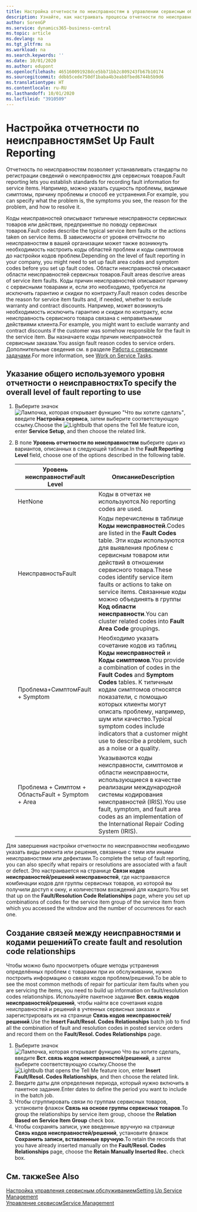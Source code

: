 ```yaml
---
title: Настройка отчетности по неисправностям в управлении сервисным обслуживанием | Документация Майкрософт
description: Узнайте, как настраивать процессы отчетности по неисправностям.
author: SorenGP
ms.service: dynamics365-business-central
ms.topic: article
ms.devlang: na
ms.tgt_pltfrm: na
ms.workload: na
ms.search.keywords: ''
ms.date: 10/01/2020
ms.author: edupont
ms.openlocfilehash: 465160091928dce5bb71bb2c809243fb67b10174
ms.sourcegitcommit: ddbb5cede750df1baba4b3eab8fbed6744b5b9d6
ms.translationtype: HT
ms.contentlocale: ru-RU
ms.lasthandoff: 10/01/2020
ms.locfileid: "3910509"
---
```

# <a name="set-up-fault-reporting"></a><span data-ttu-id="d8d38-103">Настройка отчетности по неисправностям</span><span class="sxs-lookup"><span data-stu-id="d8d38-103">Set Up Fault Reporting</span></span>
<span data-ttu-id="d8d38-104">Отчетность по неисправностям позволяет устанавливать стандарты по регистрации сведений о неисправностях для сервисных товаров.</span><span class="sxs-lookup"><span data-stu-id="d8d38-104">Fault reporting lets you establish standards for recording fault information for service items.</span></span> <span data-ttu-id="d8d38-105">Например, можно указать сущность проблемы, видимые симптомы, причину проблемы и способ ее устранения.</span><span class="sxs-lookup"><span data-stu-id="d8d38-105">For example, you can specify what the problem is, the symptoms you see, the reason for the problem, and how to resolve it.</span></span>  

<span data-ttu-id="d8d38-106">Коды неисправностей описывают типичные неисправности сервисных товаров или действия, предпринятые по поводу сервисных товаров.</span><span class="sxs-lookup"><span data-stu-id="d8d38-106">Fault codes describe the typical service item faults or the actions taken on service items.</span></span> <span data-ttu-id="d8d38-107">В зависимости от уровня отчётности по неисправностям в вашей организации может также возникнуть необходимость настроить коды областей проблем и коды симптомов до настройки кодов проблем.</span><span class="sxs-lookup"><span data-stu-id="d8d38-107">Depending on the level of fault reporting in your company, you might need to set up fault area codes and symptom codes before you set up fault codes.</span></span> <span data-ttu-id="d8d38-108">Области неисправностей описывают области неисправностей сервисных товаров.</span><span class="sxs-lookup"><span data-stu-id="d8d38-108">Fault areas descrive areas of service item faults.</span></span> <span data-ttu-id="d8d38-109">Коды причин неисправностей описывают причину с сервисными товарами и, если это необходимо, требуется ли исключить гарантию и скидки по контракту.</span><span class="sxs-lookup"><span data-stu-id="d8d38-109">Fault reason codes describe the reason for service item faults and, if needed, whether to exclude warranty and contract discounts.</span></span> <span data-ttu-id="d8d38-110">Например, может возникнуть необходимость исключить гарантию и скидки по контракту, если неисправность сервисного товара связана с неправильными действиями клиента.</span><span class="sxs-lookup"><span data-stu-id="d8d38-110">For example, you might want to exclude warranty and contract discounts if the customer was somehow responsible for the fault in the service item.</span></span> <span data-ttu-id="d8d38-111">Вы назначаете коды причин неисправностей сервисным заказам.</span><span class="sxs-lookup"><span data-stu-id="d8d38-111">You assign fault reason codes to service orders.</span></span> <span data-ttu-id="d8d38-112">Дополнительные сведения см. в разделе [Работа с сервисными задачами](service-how-to-work-on-service-tasks.md).</span><span class="sxs-lookup"><span data-stu-id="d8d38-112">For more information, see [Work on Service Tasks](service-how-to-work-on-service-tasks.md).</span></span>  

## <a name="to-specify-the-overall-level-of-fault-reporting-to-use"></a><span data-ttu-id="d8d38-113">Указание общего используемого уровня отчетности о неисправностях</span><span class="sxs-lookup"><span data-stu-id="d8d38-113">To specify the overall level of fault reporting to use</span></span>
1. <span data-ttu-id="d8d38-114">Выберите значок ![Лампочка, которая открывает функцию "Что вы хотите сделать"](media/ui-search/search_small.png "Что вы хотите сделать"), введите **Настройка сервиса**, затем выберите соответствующую ссылку.</span><span class="sxs-lookup"><span data-stu-id="d8d38-114">Choose the ![Lightbulb that opens the Tell Me feature](media/ui-search/search_small.png "Tell me what you want to do") icon, enter **Service Setup**, and then choose the related link.</span></span>
2. <span data-ttu-id="d8d38-115">В поле **Уровень отчетности по неисправностям** выберите один из вариантов, описанных в следующей таблице.</span><span class="sxs-lookup"><span data-stu-id="d8d38-115">In the **Fault Reporting Level** field, choose one of the options described in the following table.</span></span>  

    |<span data-ttu-id="d8d38-116">**Уровень неисправности**</span><span class="sxs-lookup"><span data-stu-id="d8d38-116">**Fault Level**</span></span>|<span data-ttu-id="d8d38-117">**Описание**</span><span class="sxs-lookup"><span data-stu-id="d8d38-117">**Description**</span></span>|  
    |------------|-------------|  
    |<span data-ttu-id="d8d38-118">Нет</span><span class="sxs-lookup"><span data-stu-id="d8d38-118">None</span></span> | <span data-ttu-id="d8d38-119">Коды в отчетах не используются.</span><span class="sxs-lookup"><span data-stu-id="d8d38-119">No reporting codes are used.</span></span>|  
    |<span data-ttu-id="d8d38-120">Неисправность</span><span class="sxs-lookup"><span data-stu-id="d8d38-120">Fault</span></span> | <span data-ttu-id="d8d38-121">Коды перечислены в таблице **Коды неисправностей**.</span><span class="sxs-lookup"><span data-stu-id="d8d38-121">Codes are listed in the **Fault Codes** table.</span></span> <span data-ttu-id="d8d38-122">Эти коды используются для выявления проблем с сервисным товаром или действий в отношении сервисного товара.</span><span class="sxs-lookup"><span data-stu-id="d8d38-122">These codes identify service item faults or actions to take on service items.</span></span> <span data-ttu-id="d8d38-123">Связанные коды можно объединять в группы **Код области неисправности**.</span><span class="sxs-lookup"><span data-stu-id="d8d38-123">You can cluster related codes into **Fault Area Code** groupings.</span></span>|  
    |<span data-ttu-id="d8d38-124">Проблема+Симптом</span><span class="sxs-lookup"><span data-stu-id="d8d38-124">Fault + Symptom</span></span> | <span data-ttu-id="d8d38-125">Необходимо указать сочетание кодов из таблиц **Коды неисправностей** и **Коды симптомов**.</span><span class="sxs-lookup"><span data-stu-id="d8d38-125">You provide a combination of codes in the **Fault Codes** and **Symptom Codes** tables.</span></span> <span data-ttu-id="d8d38-126">К типичным кодам симптомов относятся показатели, с помощью которых клиенты могут описать проблему, например, шум или качество.</span><span class="sxs-lookup"><span data-stu-id="d8d38-126">Typical symptom codes include indicators that a customer might use to describe a problem, such as a noise or a quality.</span></span>|  
    |<span data-ttu-id="d8d38-127">Проблема + Симптом + Область</span><span class="sxs-lookup"><span data-stu-id="d8d38-127">Fault + Symptom + Area</span></span> | <span data-ttu-id="d8d38-128">Указываются коды неисправности, симптомов и области неисправности, использующиеся в качестве реализации международной системы кодирования неисправностей (IRIS).</span><span class="sxs-lookup"><span data-stu-id="d8d38-128">You use fault, symptom, and fault area codes as an implementation of the International Repair Coding System (IRIS).</span></span>|  

<span data-ttu-id="d8d38-129">Для завершения настройки отчетности по неисправностям необходимо указать виды ремонта или решения, связанные с теми или иными неисправностями или дефектами.</span><span class="sxs-lookup"><span data-stu-id="d8d38-129">To complete the setup of fault reporting, you can also specify what repairs or resolutions are associated with a fault or defect.</span></span> <span data-ttu-id="d8d38-130">Это настраивается на странице **Связи кодов неисправностей/решений неисправностей**, где настраиваются комбинации кодов для группы сервисных товаров, из которой вы получили доступ к окну, и количеством вхождений для каждого.</span><span class="sxs-lookup"><span data-stu-id="d8d38-130">You set that up on the **Fault/Resolution Code Relationships** page, where you set up combinations of codes for the service item group of the service item from which you accessed the witndow and the number of occurrences for each one.</span></span>

## <a name="to-create-fault-and-resolution-code-relationships"></a><span data-ttu-id="d8d38-131">Создание связей между неисправностями и кодами решений</span><span class="sxs-lookup"><span data-stu-id="d8d38-131">To create fault and resolution code relationships</span></span>
<!--this needs to go in a working with topic-->
<span data-ttu-id="d8d38-132"> Чтобы можно было просмотреть общие методы устранения определённых проблем с товарами при их обслуживании, нужно построить информацию о связях кодов проблем/решений.</span><span class="sxs-lookup"><span data-stu-id="d8d38-132">To be able to see the most common methods of repair for particular item faults when you are servicing the items, you need to build up information on fault/resolution codes relationships.</span></span> <span data-ttu-id="d8d38-133">Используйте пакетное задание **Вст. связь кодов неисправностей/решений**, чтобы найти все сочетания кодов неисправностей и решений в учтенных сервисных заказах и зарегистрировать их на странице **Связь кодов неисправностей/решений**.</span><span class="sxs-lookup"><span data-stu-id="d8d38-133">Use the **Insert Fault/Resol. Codes Relationships** batch job to find all the combination of fault and resolution codes in posted service orders and record them on the **Fault/Resol. Codes Relationships** page.</span></span>

1. <span data-ttu-id="d8d38-134">Выберите значок ![Лампочка, которая открывает функцию Что вы хотите сделать](media/ui-search/search_small.png "Что вы хотите сделать"), введите **Вст. связь кодов неисправностей/решений**, а затем выберите соответствующую ссылку.</span><span class="sxs-lookup"><span data-stu-id="d8d38-134">Choose the ![Lightbulb that opens the Tell Me feature](media/ui-search/search_small.png "Tell me what you want to do") icon, enter **Insert Fault/Resol. Codes Relationships**, and then choose the related link.</span></span>  
2. <span data-ttu-id="d8d38-135">Введите даты для определения периода, который нужно включить в пакетное задание.</span><span class="sxs-lookup"><span data-stu-id="d8d38-135">Enter dates to define the period you want to include in the batch job.</span></span>  
3. <span data-ttu-id="d8d38-136">Чтобы сгруппировать связи по группам сервисных товаров, установите флажок **Связь на основе группы сервисных товаров**.</span><span class="sxs-lookup"><span data-stu-id="d8d38-136">To group the relationships by service item group, choose the **Relation Based on Service Item Group** check box.</span></span>  
4. <span data-ttu-id="d8d38-137">Чтобы сохранять записи, уже введенные вручную на странице **Связь кодов неисправностей/решений**, установите флажок **Сохранить записи, вставленные вручную**.</span><span class="sxs-lookup"><span data-stu-id="d8d38-137">To retain the records that you have already inserted manually on the **Fault/Resol. Codes Relationships** page, choose the **Retain Manually Inserted Rec.** check box.</span></span>  

## <a name="see-also"></a><span data-ttu-id="d8d38-138">См. также</span><span class="sxs-lookup"><span data-stu-id="d8d38-138">See Also</span></span>
[<span data-ttu-id="d8d38-139">Настройка управления сервисным обслуживанием</span><span class="sxs-lookup"><span data-stu-id="d8d38-139">Setting Up Service Management</span></span>](service-setup-service.md)  
[<span data-ttu-id="d8d38-140">Управление сервисом</span><span class="sxs-lookup"><span data-stu-id="d8d38-140">Service Management</span></span>](service-service.md)  

